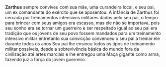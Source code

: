 **Zarthus** sempre conviveu com sua mãe, uma curandeira local, e seu pai, um ex comandante do exército que se aposentou.
A infância de Zarthus foi cercada por treinamentos intensivos militares dados pelo seu pai, o tempo para brincar com seus amigos era escasso, mas ele não se importava, pois seu sonho era se tornar um guerreiro e ser respeitado igual ao seu pai
era tradição que os jovens de seu povo fossem mandados para um treinamento intensivo militar entretanto sua convicção convenceu o seu pai a treinar ele durante todos os anos
Seu pai lhe ensinou todos os tipos de treinamento militar possíveis, desde a sobrevivência básica do mundo fora da civilização até artes marciais e lhe entregou uma Maça gigante como arma, fazendo juz a força do jovem guerreiro.
